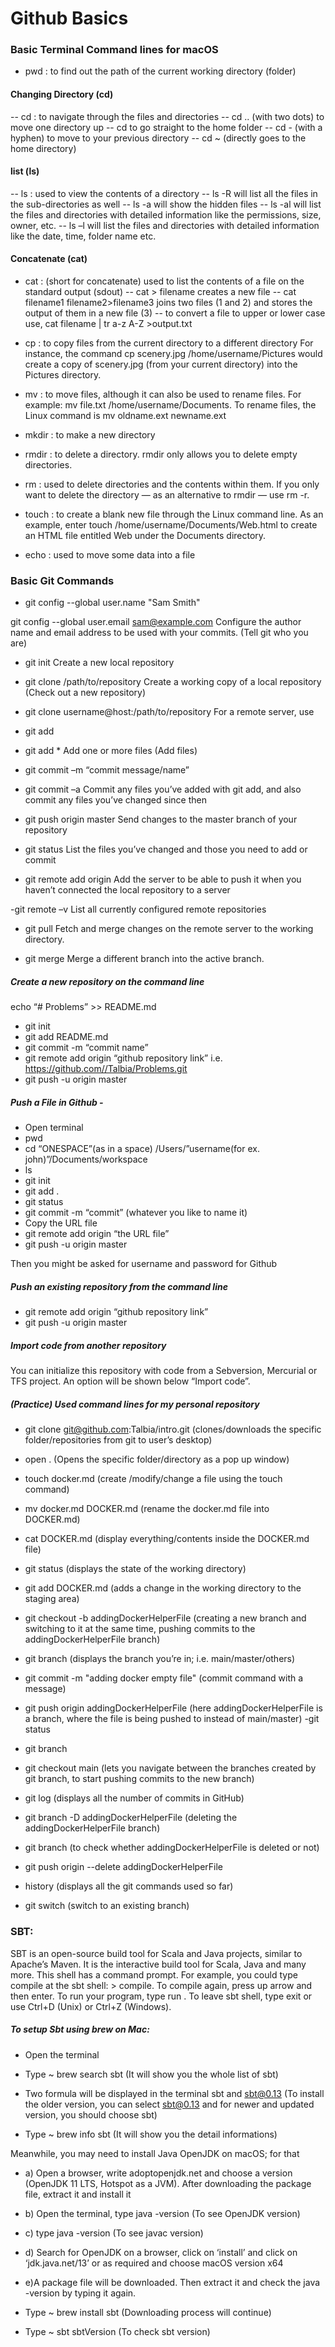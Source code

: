 # Github Basics

### Basic Terminal Command lines for macOS 

- pwd : to find out the path of the current working directory (folder)

#### Changing Directory (cd)
-- cd : to navigate through the files and directories
-- cd .. (with two dots) to move one directory up
-- cd to go straight to the home folder
--  cd - (with a hyphen) to move to your previous directory
-- cd ~ (directly goes to the home directory)

#### list (ls)
-- ls : used to view the contents of a directory
--	ls -R will list all the files in the sub-directories as well
--	ls -a will show the hidden files
--	ls -al will list the files and directories with detailed information like the permissions, size, owner, etc.
--	ls –l will list the files and directories with detailed information like the date, time, folder name etc.

#### Concatenate (cat)
- cat : (short for concatenate) used to list the contents of a file on the standard output (sdout)
--	cat > filename creates a new file
--	cat filename1 filename2>filename3 joins two files (1 and 2) and stores the output of them in a new file (3)
--	to convert a file to upper or lower case use, cat filename | tr a-z A-Z >output.txt

- cp : to copy files from the current directory to a different directory
For instance, the command cp scenery.jpg /home/username/Pictures would create a copy of scenery.jpg (from your current directory) into the Pictures directory.

- mv : to move files, although it can also be used to rename files.
For example: mv file.txt /home/username/Documents.
To rename files, the Linux command is mv oldname.ext newname.ext

- mkdir : to make a new directory

- rmdir : to delete a directory. rmdir only allows you to delete empty directories.

- rm : used to delete directories and the contents within them. If you only want to delete the directory — as an alternative to rmdir — use rm -r.

- touch : to create a blank new file through the Linux command line. As an example, enter touch /home/username/Documents/Web.html to create an HTML file entitled Web under the Documents directory.


- echo : used to move some data into a file



### Basic Git Commands

- git config --global user.name "Sam Smith"

git config --global user.email sam@example.com
Configure the author name and email address to be used with your commits. (Tell git who you are)

- git init 
Create a new local repository

- git clone /path/to/repository
Create a working copy of a local repository (Check out a new repository)

- git clone username@host:/path/to/repository
For a remote server, use

- git add <filename>

- git add *
Add one or more files (Add files)

- git commit –m “commit message/name”

- git commit –a 
Commit any files you’ve added with git add, and also commit any files you’ve changed since then

- git push origin master
Send changes to the master branch of your repository

- git status
List the files you’ve changed and those you need to add or commit

- git remote add origin <server>
Add the server to be able to push it when you haven’t connected the local repository to a server

-git remote –v
List all currently configured remote repositories 

- git pull
Fetch and merge changes on the remote server to the working directory.

- git merge <branchname>
Merge a different branch into the active branch.

##### Create a new repository on the command line
echo “# Problems” >> README.md
-	git init
-	git add README.md
-   git commit -m “commit name”
-	git remote add origin “github repository link” i.e. https://github.com//Talbia/Problems.git
-	git push -u origin master

##### Push a File in Github -
-	Open terminal
-	pwd
-	cd “ONESPACE”(as in a space) /Users/”username(for ex. john)”/Documents/workspace
-	ls 
-	git init
-	git add . 
-	git status 
-	git commit -m “commit” (whatever you like to name it)
-	Copy the URL file
-	git remote add origin “the URL file”
-	git push -u origin master 

Then you might be asked for username and password for Github 


##### Push an existing repository from the command line
-	git remote add origin “github repository link” 
-	git push -u origin master

##### Import code from another repository
You can initialize this repository with code from a Sebversion, Mercurial or TFS project.
An option will be shown below “Import code”.


##### (Practice) Used command lines for my personal repository

- git clone git@github.com:Talbia/intro.git (clones/downloads the specific folder/repositories  from git to user’s desktop)

- open . (Opens the specific folder/directory as a pop up window)

- touch docker.md (create /modify/change a file using the touch command)
- mv docker.md DOCKER.md (rename the docker.md file into DOCKER.md)
- cat DOCKER.md (display everything/contents inside the DOCKER.md file)
- git status (displays the state of the working directory)
- git add DOCKER.md (adds a change in the working directory to the staging area)
- git checkout -b addingDockerHelperFile (creating a new branch and switching to it at the same time, pushing commits to the addingDockerHelperFile branch)
- git branch (displays the branch you’re in; i.e. main/master/others)
- git commit -m "adding docker empty file" (commit command with a message)
- git push origin addingDockerHelperFile (here addingDockerHelperFile is a branch, where the file is being pushed to instead of main/master)
-git status
- git branch
- git checkout main (lets you navigate between the branches created by git branch, to start pushing commits to the new branch)
- git log (displays all the number of commits in GitHub)
- git branch -D addingDockerHelperFile (deleting the addingDockerHelperFile branch)
- git branch (to check whether addingDockerHelperFile is deleted or not)
- git push origin --delete addingDockerHelperFile
- history (displays all the git commands used so far)
- git switch (switch to an existing branch)


### SBT: 
SBT is an open-source build tool for Scala and Java projects, similar to Apache’s Maven. It is the interactive build tool for Scala, Java and many more. This shell has a command prompt. 
For example, you could type compile at the sbt shell: > compile. To compile again, press up arrow and then enter. To run your program, type run . To leave sbt shell, type exit or use Ctrl+D (Unix) or Ctrl+Z (Windows).
 
##### To setup Sbt using brew on Mac: 

- Open the terminal

- Type ~ brew search sbt (It will show you the whole list of sbt)

- Two formula will be displayed in the terminal sbt and sbt@0.13 (To install the older version, you can select sbt@0.13 and for newer and updated version, you should choose sbt)

- Type ~ brew info sbt (It will show you the detail informations)

Meanwhile, you may need to install Java OpenJDK on macOS; for that
- a) Open a browser, write adoptopenjdk.net and choose a version (OpenJDK 11 LTS, Hotspot as a JVM). After downloading the package file, extract it and install it 

- b) Open the terminal, type java -version (To see OpenJDK version)

- c) type java -version (To see javac version)

- d) Search for OpenJDK on a browser, click on ‘install’ and click on ‘jdk.java.net/13’ or as required and choose macOS version x64 

- e)A package file will be downloaded. Then extract it and check the java -version by typing it again. 

- Type ~ brew install sbt (Downloading process will continue)

- Type ~ sbt sbtVersion (To check sbt version)

